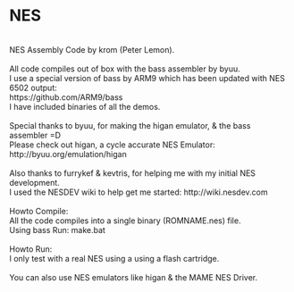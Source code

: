 NES
===
<br />
NES Assembly Code by krom (Peter Lemon).<br />
<br />
All code compiles out of box with the bass assembler by byuu.<br />
I use a special version of bass by ARM9 which has been updated with NES 6502 output:<br />
https://github.com/ARM9/bass<br />
I have included binaries of all the demos.<br />
<br />
Special thanks to byuu, for making the higan emulator, & the bass assembler =D<br />
Please check out higan, a cycle accurate NES Emulator:<br />
http://byuu.org/emulation/higan<br />
<br />
Also thanks to furrykef & kevtris, for helping me with my initial NES development.<br />
I used the NESDEV wiki to help get me started: http://wiki.nesdev.com<br />
<br />
Howto Compile:<br />
All the code compiles into a single binary (ROMNAME.nes) file.<br />
Using bass Run: make.bat<br />
<br />
Howto Run:<br />
I only test with a real NES using a using a flash cartridge.<br />
<br />
You can also use NES emulators like higan & the MAME NES Driver.
